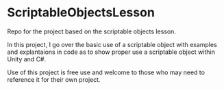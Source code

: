 # ScriptableObjectsLesson
Repo for the project based on the scriptable objects lesson.

In this project, I go over the basic use of a scriptable object with examples and explantaions in code as to show proper use a scriptable object within Unity and C#.

Use of this project is free use and welcome to those who may need to reference it for their own project.
